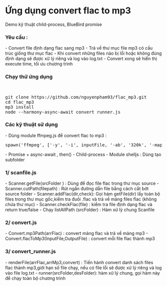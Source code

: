 # Ứng dụng convert flac to mp3

Demo kỹ thuật child-process, BlueBird promise</br>
<h3>Yêu cầu :</h3>
- Convert file định dạng flac sang mp3
- Trả về thư mục file mp3 có cấu trúc giống thư mục flac  
- Khi convert những files nào bị lỗi hoặc không đúng định dạng sẽ được xữ lý riêng và log vào log.txt
- Convert xong sẽ hiển thị execute time, tối ưu chương trình
<h3>Chạy thử ứng dụng</h3></br>
<pre>
git clone https://github.com/nguyenpham93/flac_mp3.git
cd flac_mp3
mp3 install
node --harmony-async-await convert_runner.js
</pre>
<h3>Các kỹ thuật sử dụng</h3>
- Dùng module ffmpeg.js để convert flac to mp3 : 
<pre>spawn('ffmpeg', ['-y', '-i', inputFile, '-ab', '320k', '-map_metadata', '0', '-id3v2_version', '3', outputFile]);</pre>
- Promise + async-await , then()
- Child-process 
- Module shelljs : Dùng tạo subfolder 
<h3>1/ scanfile.js</h3>
- Scanner.getFile(srcFolder ) : Dùng để đọc file flac trong thư mục source
- Scanner.cutPath(filepath) : Rút ngắn đường dẫn file bằng cách cắt bớt source folder 
- Scanner.addFlac(dir,check): Gọi hàm getFile(dir) lấy toàn bộ files trong thư mục gốc,kiểm tra đuôi .flac và trả về mảng files flac (không chứa thư mục)
- Scanner.checkFlac(file) : kiểm tra file định dạng flac và return true/false 
- Chạy listAllPath (srcFolder) : Hàm xử lý chung Scanfile
</br>

<h3>2/ convert.js</h3>
- Convert.mp3Path(arrFlac) : convert mảng flac và trả về mảng mp3 
- Convert.flacToMp3(InputFile,OutputFile) : convert mỗi file flac thành mp3

<h3>3/ convert_runner.js</h3> 
- renderFile(arrFlac,arrMp3,convert) : Tiến hành convert danh sách files flac thành mp3,giới hạn số file chạy, nếu có file lỗi sẽ được xử lý riêng và log vào file log.txt 
- runner(srcFolder,desFolder): hàm xử lý chung, gọi hàm này để chạy toàn bộ chương trình
